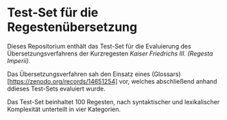 # Test-Set für die Regestenübersetzung
Dieses Repositorium enthält das Test-Set für die Evaluierung des Übersetzungsverfahrens der Kurzregesten *Kaiser Friedrichs III. (Regesta Imperii)*.

Das Übersetzungsverfahren sah den Einsatz eines (Glossars)[https://zenodo.org/records/14651254] vor, welches abschließend anhand ddieses Test-Sets evaluiert wurde.

Das Test-Set beinhaltet 100 Regesten, nach syntaktischer und lexikalischer Komplexität unterteilt in vier Kategorien.
